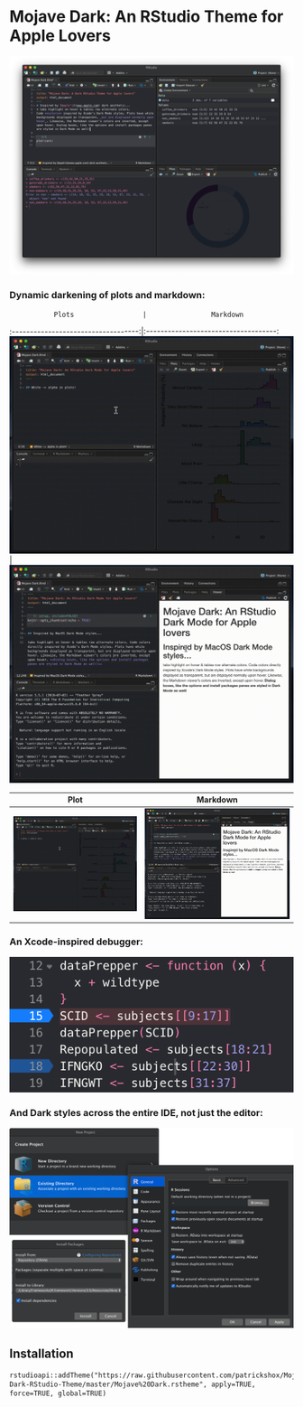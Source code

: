 # Mojave Dark: An RStudio Theme for Apple Lovers

![](Main.png)

### Dynamic darkening of plots and markdown:

               Plots                 |                Markdown
:-----------------------------------:|:------------------------------------:
![](PlotsWhiteTransparencyDemo.gif)  |  ![](MarkdownColorInversionDemo.gif)

Plot             |  Markdown
:-------------------------:|:-------------------------:
![](PlotsWhiteTransparencyDemo.gif)  |  ![](MarkdownColorInversionDemo.gif)

### An Xcode-inspired debugger:
![](DebugStyles.png)

### And Dark styles across the entire IDE, not just the editor:
![](DarkEverywhere.png)

## Installation
```
rstudioapi::addTheme("https://raw.githubusercontent.com/patrickshox/Mojave-Dark-RStudio-Theme/master/Mojave%20Dark.rstheme", apply=TRUE, force=TRUE, global=TRUE)
```
